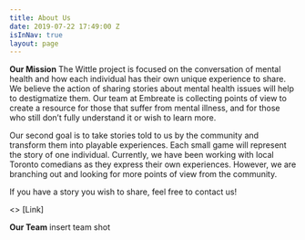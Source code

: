 ```yaml
---
title: About Us
date: 2019-07-22 17:49:00 Z
isInNav: true
layout: page
---
```


**Our Mission**
The Wittle project is focused on the conversation of mental health and how each individual has their own unique experience to share. We believe the action of sharing stories about mental health issues will help to destigmatize them. Our team at Embreate is collecting points of view to create a resource for those that suffer from mental illness, and for those who still don’t fully understand it or wish to learn more. 

Our second goal is to take stories told to us by the community and transform them into playable experiences. Each small game will represent the story of one individual. Currently, we have been working with local Toronto comedians as they express their own experiences. However, we are branching out and looking for more points of view from the community. 

If you have a story you wish to share, feel free to contact us! 

<<Share Your Story>> [Link] 


**Our Team**
insert team shot